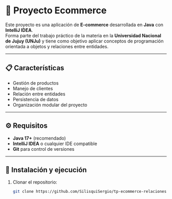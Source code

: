 # 🛒 Proyecto Ecommerce

Este proyecto es una aplicación de **E-commerce** desarrollada en **Java** con **IntelliJ IDEA**.  
Forma parte del trabajo práctico de la materia en la **Universidad Nacional de Jujuy (UNJu)** y tiene como objetivo aplicar conceptos de programación orientada a objetos y relaciones entre entidades.

---

## 📋 Características

- Gestión de productos
- Manejo de clientes
- Relación entre entidades
- Persistencia de datos
- Organización modular del proyecto

---

## ⚙️ Requisitos

- **Java 17+** (recomendado)
- **IntelliJ IDEA** o cualquier IDE compatible
- **Git** para control de versiones

---

## 🚀 Instalación y ejecución

1. Clonar el repositorio:
   ```bash
   git clone https://github.com/SilisquiSergio/tp-ecommerce-relaciones.git

